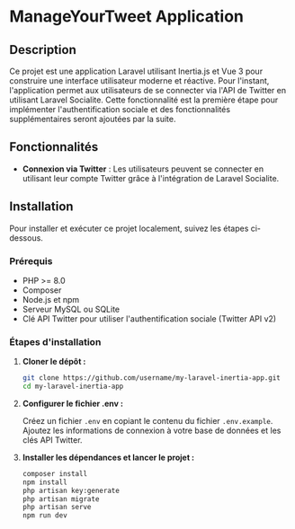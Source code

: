 # ManageYourTweet Application

## Description

Ce projet est une application Laravel utilisant Inertia.js et Vue 3 pour construire une interface utilisateur moderne et réactive. Pour l'instant, l'application permet aux utilisateurs de se connecter via l'API de Twitter en utilisant Laravel Socialite. Cette fonctionnalité est la première étape pour implémenter l'authentification sociale et des fonctionnalités supplémentaires seront ajoutées par la suite.

## Fonctionnalités

- **Connexion via Twitter** : Les utilisateurs peuvent se connecter en utilisant leur compte Twitter grâce à l'intégration de Laravel Socialite.

## Installation

Pour installer et exécuter ce projet localement, suivez les étapes ci-dessous.

### Prérequis

- PHP >= 8.0
- Composer
- Node.js et npm
- Serveur MySQL ou SQLite
- Clé API Twitter pour utiliser l'authentification sociale (Twitter API v2)

### Étapes d'installation

1. **Cloner le dépôt :**

   ```bash
   git clone https://github.com/username/my-laravel-inertia-app.git
   cd my-laravel-inertia-app
   ```

2. **Configurer le fichier .env :**

   Créez un fichier `.env` en copiant le contenu du fichier `.env.example`. Ajoutez les informations de connexion à votre base de données et les clés API Twitter.

3. **Installer les dépendances et lancer le projet :**

   ```bash
   composer install
   npm install
   php artisan key:generate
   php artisan migrate
   php artisan serve
   npm run dev
   ```
   
